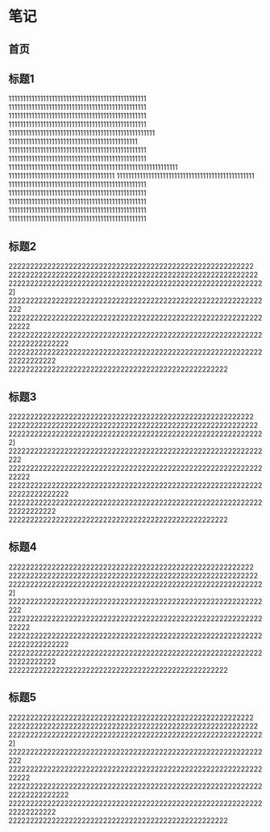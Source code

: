 
# 笔记

## 首页

## 标题1
111111111111111111111111111111111111111111111111
111111111111111111111111111111111111111111111111
111111111111111111111111111111111111111111111111
111111111111111111111111111111111111111111111111
111111111111111111111111111111111111111111111111111
111111111111111111111111111111111111111111111
111111111111111111111111111111111111111111111111
111111111111111111111111111111111111111111111111
11111111111111111111111111111111111111111111111111111111111
1111111111111111111111111111111111111
111111111111111111111111111111111111111111111111
111111111111111111111111111111111111111111111111
111111111111111111111111111111111111111111111111
111111111111111111111111111111111111111111111111
111111111111111111111111111111111111111111111111
111111111111111111111111111111111111111111111111

## 标题2
222222222222222222222222222222222222222222222222222222222
2222222222222222222222222222222222222222222222222222222222
222222222222222222222222222222222222222222222222222222222222]
22222222222222222222222222222222222222222222222222222222222222
2222222222222222222222222222222222222222222222222222222222222222
2222222222222222222222222222222222222222222222222222222222222222222222222
2222222222222222222222222222222222222222222222222222222222222222222222
222222222222222222222222222222222222222222222222222

## 标题3
222222222222222222222222222222222222222222222222222222222
2222222222222222222222222222222222222222222222222222222222
222222222222222222222222222222222222222222222222222222222222]
22222222222222222222222222222222222222222222222222222222222222
2222222222222222222222222222222222222222222222222222222222222222
2222222222222222222222222222222222222222222222222222222222222222222222222
2222222222222222222222222222222222222222222222222222222222222222222222
222222222222222222222222222222222222222222222222222

## 标题4
222222222222222222222222222222222222222222222222222222222
2222222222222222222222222222222222222222222222222222222222
222222222222222222222222222222222222222222222222222222222222]
22222222222222222222222222222222222222222222222222222222222222
2222222222222222222222222222222222222222222222222222222222222222
2222222222222222222222222222222222222222222222222222222222222222222222222
2222222222222222222222222222222222222222222222222222222222222222222222
222222222222222222222222222222222222222222222222222

## 标题5
222222222222222222222222222222222222222222222222222222222
2222222222222222222222222222222222222222222222222222222222
222222222222222222222222222222222222222222222222222222222222]
22222222222222222222222222222222222222222222222222222222222222
2222222222222222222222222222222222222222222222222222222222222222
2222222222222222222222222222222222222222222222222222222222222222222222222
2222222222222222222222222222222222222222222222222222222222222222222222
222222222222222222222222222222222222222222222222222
